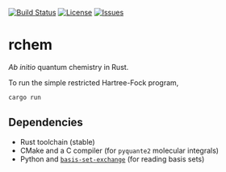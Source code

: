 [![Build Status](https://travis-ci.com/berquist/rchem.svg?branch=master)](https://travis-ci.com/berquist/rchem)
[![License](https://img.shields.io/github/license/berquist/rchem.svg)](LICENSE)
[![Issues](https://img.shields.io/github/issues/berquist/rchem.svg)](https://github.com/berquist/rchem/issues)
<!-- [![crates.io](https://img.shields.io/crates/v/rchem.svg)](https://crates.io/crates/rchem) -->
<!-- [![Docs.rs](https://docs.rs/rchem/badge.svg)](https://docs.rs/rchem) -->

# rchem

_Ab initio_ quantum chemistry in Rust.

To run the simple restricted Hartree-Fock program,
``` sh
cargo run
```

## Dependencies

- Rust toolchain (stable)
- CMake and a C compiler (for `pyquante2` molecular integrals)
- Python and [`basis-set-exchange`](https://pypi.org/project/basis-set-exchange/) (for reading basis sets)
